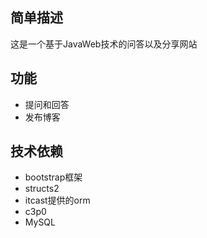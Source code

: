 ## 简单描述
这是一个基于JavaWeb技术的问答以及分享网站
## 功能
* 提问和回答
* 发布博客
## 技术依赖
* bootstrap框架
* structs2
* itcast提供的orm
* c3p0
* MySQL

